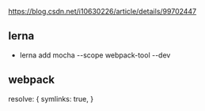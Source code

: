 https://blog.csdn.net/i10630226/article/details/99702447


## lerna

- lerna add mocha --scope webpack-tool --dev



## webpack

resolve: {
  symlinks: true,
}